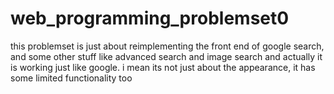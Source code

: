 # web_programming_problemset0
this problemset is just about reimplementing the front end of google search, and some other stuff like advanced search and image search
and actually it is working just like google. i mean its not just about the appearance, it has some limited functionality too
